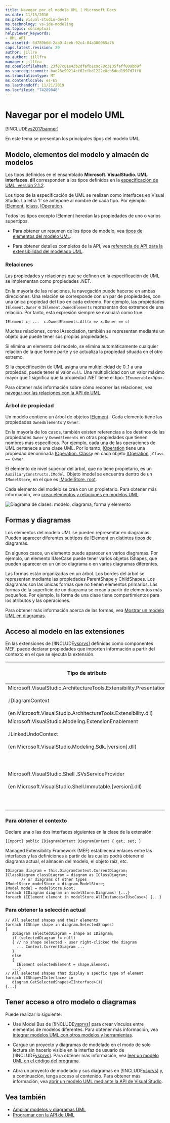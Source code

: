 ```yaml
---
title: Navegar por el modelo UML | Microsoft Docs
ms.date: 11/15/2016
ms.prod: visual-studio-dev14
ms.technology: vs-ide-modeling
ms.topic: conceptual
helpviewer_keywords:
- UML API
ms.assetid: 6d789b6d-2aa9-4ceb-92c4-84a300065a76
caps.latest.revision: 20
author: jillre
ms.author: jillfra
manager: jillfra
ms.openlocfilehash: 23f87c81e43b2dfafb1c9c78c3135faff809bb9f
ms.sourcegitcommit: bad28e99214cf62cfbd1222e8cb5ded1997d7ff0
ms.translationtype: MT
ms.contentlocale: es-ES
ms.lasthandoff: 11/21/2019
ms.locfileid: "74289848"
---
```

# <a name="navigate-the-uml-model"></a>Navegar por el modelo UML
[!INCLUDE[vs2017banner](../includes/vs2017banner.md)]

En este tema se presentan los principales tipos del modelo UML.

## <a name="the-model-elements-model-and-model-store"></a>Modelo, elementos del modelo y almacén de modelos
 Los tipos definidos en el ensamblado **Microsoft. VisualStudio. UML. interfaces. dll** corresponden a los tipos definidos en la [especificación de UML, versión 2.1.2](https://www.omg.org/spec/UML/2.1.2/Superstructure/PDF/).

 Los tipos de la especificación de UML se realizan como interfaces en Visual Studio. La letra 'I' se antepone al nombre de cada tipo. Por ejemplo: [IElement](/previous-versions/dd516035(v=vs.140)), [iclass](/previous-versions/dd523539%28v%3dvs.140%29), [IOperation](/previous-versions/dd481186(v=vs.140)).

 Todos los tipos excepto IElement heredan las propiedades de uno o varios supertipos.

- Para obtener un resumen de los tipos de modelo, vea [tipos de elementos del modelo UML](../modeling/uml-model-element-types.md).

- Para obtener detalles completos de la API, vea [referencia de API para la extensibilidad del modelado UML](../modeling/api-reference-for-uml-modeling-extensibility.md).

### <a name="relationships"></a>Relaciones
 Las propiedades y relaciones que se definen en la especificación de UML se implementan como propiedades .NET.

 En la mayoría de las relaciones, la navegación puede hacerse en ambas direcciones. Una relación se corresponde con un par de propiedades, con una única propiedad del tipo en cada extremo. Por ejemplo, las propiedades `IElement.Owner` e `IElement.OwnedElements` representan dos extremos de una relación. Por tanto, esta expresión siempre se evaluará como true:

 `IElement c; ...  c.OwnedElements.All(x => x.Owner == c)`

 Muchas relaciones, como IAssociation, también se representan mediante un objeto que puede tener sus propias propiedades.

 Si elimina un elemento del modelo, se elimina automáticamente cualquier relación de la que forme parte y se actualiza la propiedad situada en el otro extremo.

 Si la especificación de UML asigna una multiplicidad de 0..1 a una propiedad, puede tener el valor `null`. Una multiplicidad con un valor máximo mayor que 1 significa que la propiedad .NET tiene el tipo: `IEnumerable<`*tipo*`>`.

 Para obtener más información sobre cómo recorrer las relaciones, vea [navegar por las relaciones con la API de UML](../modeling/navigate-relationships-with-the-uml-api.md).

### <a name="the-ownership-tree"></a>Árbol de propiedad
 Un modelo contiene un árbol de objetos [IElement](/previous-versions/dd516035(v=vs.140)) . Cada elemento tiene las propiedades `OwnedElements` y `Owner`.

 En la mayoría de los casos, también existen referencias a los destinos de las propiedades `Owner` y `OwnedElements` en otras propiedades que tienen nombres más específicos. Por ejemplo, cada una de las operaciones de UML pertenece a una clase UML. Por lo tanto, [IOperation](/previous-versions/dd481186(v=vs.140)) tiene una propiedad denominada [IOperation. Class](/previous-versions/dd473473%28v%3dvs.140%29)y en cada objeto [IOperation](/previous-versions/dd481186(v=vs.140)) , `Class == Owner`.

 El elemento de nivel superior del árbol, que no tiene propietario, es un `AuxiliaryConstructs.IModel`. Objeto imodel se encuentra dentro de un `IModelStore`, en el que es [IModelStore. root](/previous-versions/ee789368(v=vs.140)).

 Cada elemento del modelo se crea con un propietario. Para obtener más información, vea [crear elementos y relaciones en modelos UML](../modeling/create-elements-and-relationships-in-uml-models.md).

 ![Diagrama de clases: modelo, diagrama, forma y elemento](../modeling/media/uml-mm1.png)

## <a name="shapes-and-diagrams"></a>Formas y diagramas
 Los elementos del modelo UML se pueden representar en diagramas. Pueden aparecer diferentes subtipos de IElement en distintos tipos de diagramas.

 En algunos casos, un elemento puede aparecer en varios diagramas. Por ejemplo, un elemento IUseCase puede tener varios objetos IShapes, que pueden aparecer en un único diagrama o en varios diagramas diferentes.

 Las formas están organizadas en un árbol. Los bordes del árbol se representan mediante las propiedades ParentShape y ChildShapes. Los diagramas son las únicas formas que no tienen elementos primarios. Las formas de la superficie de un diagrama se crean a partir de elementos más pequeños. Por ejemplo, la forma de una clase tiene compartimientos para los atributos y las operaciones.

 Para obtener más información acerca de las formas, vea [Mostrar un modelo UML en diagramas](../modeling/display-a-uml-model-on-diagrams.md).

## <a name="access-to-the-model-in-extensions"></a>Acceso al modelo en las extensiones
 En las extensiones de [!INCLUDE[vsprvs](../includes/vsprvs-md.md)] definidas como componentes MEF, puede declarar propiedades que importen información a partir del contexto en el que se ejecuta la extensión.

|Tipo de atributo|Objeto al que proporciona acceso|Más información|
|--------------------|----------------------------------|----------------------|
|Microsoft.VisualStudio.ArchitectureTools.Extensibility.Presentation<br /><br /> .IDiagramContext<br /><br /> (en Microsoft.VisualStudio.ArchitectureTools.Extensibility.dll)|Diagrama que tiene el foco en la actualidad.|[Definir un comando de menú en un diagrama de modelado](../modeling/define-a-menu-command-on-a-modeling-diagram.md)|
|Microsoft.VisualStudio.Modeling.ExtensionEnablement<br /><br /> .ILinkedUndoContext<br /><br /> (en Microsoft.VisualStudio.Modeling.Sdk.[version].dll)|Permite agrupar cambios en transacciones.|[Vincular actualizaciones del modelo UML mediante transacciones](../modeling/link-uml-model-updates-by-using-transactions.md)|
|Microsoft.VisualStudio.Shell .SVsServiceProvider<br /><br /> (en Microsoft.VisualStudio.Shell.Immutable.[version].dll)|Ejecución de [!INCLUDE[vsprvs](../includes/vsprvs-md.md)] que constituye el host. Desde allí se puede obtener acceso a los archivos, proyectos y otros aspectos.|[Abrir un modelo UML mediante la API de Visual Studio](../modeling/open-a-uml-model-by-using-the-visual-studio-api.md)|

### <a name="to-get-the-context"></a>Para obtener el contexto
 Declare una o las dos interfaces siguientes en la clase de la extensión:

```
[Import] public IDiagramContext DiagramContext { get; set; }

```

 Managed Extensibility Framework (MEF) establecerá enlaces entre las interfaces y las definiciones a partir de las cuales podrá obtener el diagrama actual, el almacén del modelo, el objeto raíz, etc.

```
IDiagram diagram = this.DiagramContext.CurrentDiagram;
IClassDiagram classDiagram = diagram as IClassDiagram;
       // or diagrams of other types
IModelStore modelStore = diagram.ModelStore;
IModel model = modelStore.Root;
foreach (IDiagram diagram in modelStore.Diagrams) {...}
foreach (IElement element in modelStore.AllInstances<IUseCase>) {...}
```

### <a name="to-get-the-current-selection"></a>Para obtener la selección actual

```
// All selected shapes and their elements
foreach (IShape shape in diagram.SelectedShapes)
{
   IDiagram selectedDiagram = shape as IDiagram;
   if (selectedDiagram != null)
   { // no shape selected - user right-clicked the diagram
     ... Context.CurrentDiagram ...
   }
   else
   {
     IElement selectedElement = shape.Element;
   ...}
// All selected shapes that display a specfic type of element
foreach (IShape<IInterface> in
   diagram.GetSelectedShapes<IInterface>())
{...}
```

## <a name="accessing-another-model-or-diagrams"></a>Tener acceso a otro modelo o diagramas
 Puede realizar lo siguiente:

- Use Model Bus de [!INCLUDE[vsprvs](../includes/vsprvs-md.md)] para crear vínculos entre elementos de modelos diferentes. Para obtener más información, vea [integrar modelos UML con otros modelos y herramientas](../modeling/integrate-uml-models-with-other-models-and-tools.md).

- Cargue un proyecto y diagramas de modelado en el modo de solo lectura sin hacerlo visible en la interfaz de usuario de [!INCLUDE[vsprvs](../includes/vsprvs-md.md)]. Para obtener más información, vea [leer un modelo UML en el código del programa](../modeling/read-a-uml-model-in-program-code.md).

- Abra un proyecto de modelado y sus diagramas en [!INCLUDE[vsprvs](../includes/vsprvs-md.md)] y, a continuación, tenga acceso al contenido. Para obtener más información, vea [abrir un modelo UML mediante la API de Visual Studio](../modeling/open-a-uml-model-by-using-the-visual-studio-api.md).

## <a name="see-also"></a>Vea también

- [Ampliar modelos y diagramas UML](../modeling/extend-uml-models-and-diagrams.md)
- [Programar con la API de UML](../modeling/programming-with-the-uml-api.md)
